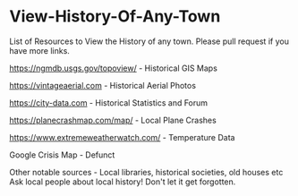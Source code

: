 # View-History-Of-Any-Town
List of Resources to View the History of any town. Please pull request if you have more links.

https://ngmdb.usgs.gov/topoview/  - Historical GIS Maps

https://vintageaerial.com - Historical Aerial Photos

https://city-data.com - Historical Statistics and Forum

https://planecrashmap.com/map/ - Local Plane Crashes

https://www.extremeweatherwatch.com/ - Temperature Data

Google Crisis Map - Defunct

Other notable sources -
Local libraries, historical societies, old houses etc
Ask local people about local history! Don't let it get forgotten.

